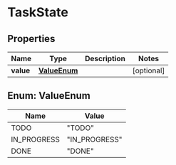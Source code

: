 

# TaskState

## Properties

Name | Type | Description | Notes
------------ | ------------- | ------------- | -------------
**value** | [**ValueEnum**](#ValueEnum) |  |  [optional]



## Enum: ValueEnum

Name | Value
---- | -----
TODO | &quot;TODO&quot;
IN_PROGRESS | &quot;IN_PROGRESS&quot;
DONE | &quot;DONE&quot;



